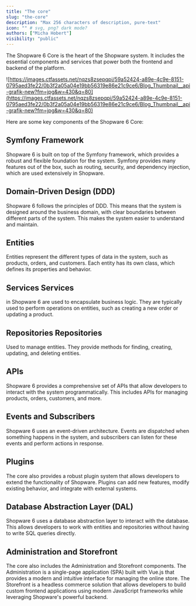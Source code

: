 ```yaml
---
title: "The core"
slug: "the-core"
description: "Max 256 characters of description, pure-text"
icon: "" # svg, png? dark mode?
authors: ["Micha Hobert"]
visibility: "public"
---
```


The Shopware 6 Core is the heart of the Shopware system. It includes the essential components and services that power both the frontend and backend of the platform.

![https://images.ctfassets.net/nqzs8zsepqpi/59a52424-a89e-4c9e-8151-0795aed3fe22/0b3f2a05a04e19bb56319e86e21c9ce6/Blog_Thumbnail__api-grafik-new?fm=jpg&w=430&q=80](https://images.ctfassets.net/nqzs8zsepqpi/59a52424-a89e-4c9e-8151-0795aed3fe22/0b3f2a05a04e19bb56319e86e21c9ce6/Blog_Thumbnail__api-grafik-new?fm=jpg&w=430&q=80)

Here are some key components of the Shopware 6 Core:

## Symfony Framework 
Shopware 6 is built on top of the Symfony framework, which provides a robust and flexible foundation for the system. Symfony provides many features out of the box, such as routing, security, and dependency injection, which are used extensively in Shopware.

## Domain-Driven Design (DDD) 
Shopware 6 follows the principles of DDD. This means that the system is designed around the business domain, with clear boundaries between different parts of the system. This makes the system easier to understand and maintain.

## Entities  
Entities represent the different types of data in the system, such as products, orders, and customers. Each entity has its own class, which defines its properties and behavior.

## Services Services
in Shopware 6 are used to encapsulate business logic. They are typically used to perform operations on entities, such as creating a new order or updating a product.

## Repositories Repositories
Used to manage entities. They provide methods for finding, creating, updating, and deleting entities.

## APIs
Shopware 6 provides a comprehensive set of APIs that allow developers to interact with the system programmatically. This includes APIs for managing products, orders, customers, and more.

## Events and Subscribers
Shopware 6 uses an event-driven architecture. Events are dispatched when something happens in the system, and subscribers can listen for these events and perform actions in response.

## Plugins
The core also provides a robust plugin system that allows developers to extend the functionality of Shopware. Plugins can add new features, modify existing behavior, and integrate with external systems.

## Database Abstraction Layer (DAL)
Shopware 6 uses a database abstraction layer to interact with the database. This allows developers to work with entities and repositories without having to write SQL queries directly.

## Administration and Storefront
The core also includes the Administration and Storefront components. The Administration is a single-page application (SPA) built with Vue.js that provides a modern and intuitive interface for managing the online store. The Storefront is a headless commerce solution that allows developers to build custom frontend applications using modern JavaScript frameworks while leveraging Shopware's powerful backend.